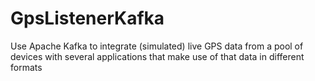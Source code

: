 # GpsListenerKafka
Use Apache Kafka to integrate (simulated) live GPS data from a pool of devices with several applications that make use of that data in different formats
